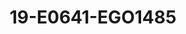 ---
title: 19-E0641-EGO1485
image: /v1543919832/viterbo/19-E0641-EGO1485.jpg
brand: ego
layout: vestito
---